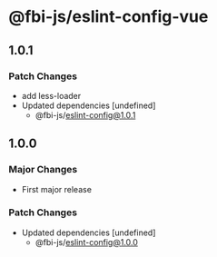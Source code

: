 # @fbi-js/eslint-config-vue

## 1.0.1

### Patch Changes

- add less-loader
- Updated dependencies [undefined]
  - @fbi-js/eslint-config@1.0.1

## 1.0.0

### Major Changes

- First major release

### Patch Changes

- Updated dependencies [undefined]
  - @fbi-js/eslint-config@1.0.0
